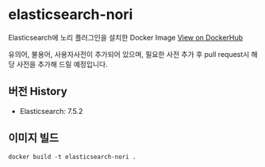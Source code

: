 # elasticsearch-nori
Elasticsearch에 노리 플러그인을 설치한 Docker Image [View on DockerHub](https://hub.docker.com/r/vanillabrain/elasticsearch-nori)

유의어, 불용어, 사용자사전이 추가되어 있으며, 필요한 사전 추가 후 pull request시 해당 사전을 추가해 드릴 예정입니다.

## 버전 History
 * Elasticsearch: 7.5.2

## 이미지 빌드
```docker build -t elasticsearch-nori .```
